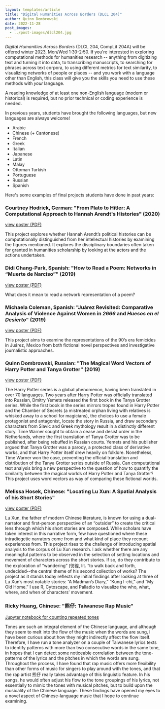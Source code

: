```yaml
---
layout: templates/article
title: "Digital Humanities Across Borders (DLCL 204)"
author: Quinn Dombrowski
date: 2022-11-28
post_images:
  - ../post-images/dlcl204.jpg
---
```


*Digital Humanities Across Borders* (DLCL 204, CompLit 204A) will be offered winter 2023, Mon/Wed 1:30-2:50. If you're interested in exploring computational methods for humanities research -- anything from digitizing text and turning it into data, to transcribing manuscripts, to searching for phrases across text corpora, to using different metrics for text similarity, to visualizing networks of people or places -- and you work with a language other than English, this class will give you the skills you need to use these methods with *your* language.

A reading knowledge of at least one non-English language (modern or historical) is required, but no prior technical or coding experience is needed.

In previous years, students have brought the following languages, but new languages are always welcome!

* Arabic
* Chinese (+ Cantonese)
* French
* Greek
* Italian
* Japanese
* Latin
* Malay
* Ottoman Turkish
* Portuguese
* Russian
* Spanish

Here's some examples of final projects students have done in past years:


### Courtney Hodrick, German: "From Plato to Hitler: A Computational Approach to Hannah Arendt's Histories" (2020)

[view poster (PDF)](https://drive.google.com/file/d/1D5pb1Pxmos-wpCHDjg3Sv6z0WEtBsnVz/view?usp=sharing)

This project explores whether Hannah Arendt’s political histories can be computationally distinguished from her intellectual histories by examining the figures mentioned. It explores the disciplinary boundaries often taken for granted in humanities scholarship by looking at the actors and the actions undertaken.


### Didi Chang-Park, Spanish: "How to Read a Poem: Networks in “Muerte de Narciso”" (2019)

[view poster (PDF)](https://drive.google.com/file/d/1DQhK6GSWwAkKCONTaPNRCi7IewWfwrBV/view?usp=sharing)

What does it mean to read a network representation of a poem?


### Michaela Coleman, Spanish: "Juárez Revisited: Comparative Analysis of Violence Against Women in *2666* and *Huesos en el Desierto*" (2019)

[view poster (PDF)](https://drive.google.com/file/d/1FDF4JCu5mvfSJLwoP91iNgiwFVYF-TO_/view?usp=sharing)

This project aims to examine the representations of the 90’s era femicides in Juárez, Mexico from both fictional novel perspectives and investigative journalistic approaches.


### Quinn Dombrowski, Russian: "The Magical Word Vectors of Harry Potter and Tanya Grotter" (2019)

[view poster (PDF)](https://drive.google.com/file/d/1VKnFnMBIQ8d6GpgQEpR7wP4jps-ozlTy/view?usp=sharing)

The Harry Potter series is a global phenomenon, having been translated in over 70 languages. Two years after Harry Potter was officially translated into Russian, Dmitry Yemets released the first book in the Tanya Grotter series. While the first book in the series mirrors tropes found in Harry Potter and the Chamber of Secrets (a mistreated orphan living with relatives is whisked away to a school for magicians), the choices to use a female protagonist and antagonist, locate the story in Russia, and draw secondary characters from Slavic and Greek mythology result in a distinctly different story. Time Warner sought to obtain a cease and desist order in the Netherlands, where the first translation of Tanya Grotter was to be published, after being rebuffed in Russian courts. Yemets and his publisher argued that Tanya Grotter was a parody, a protected class of derivative works, and that Harry Potter itself drew heavily on folklore. Nonetheless, Time Warner won the case, preventing the official translation and distribution of the Tanya Grotter series outside of Russia. Can computational text analysis bring a new perspective to the question of how to quantify the similarity between the magical worlds of Harry Potter and Tanya Grotter? This project uses word vectors as way of comparing these fictional worlds.

### Melissa Hosek, Chinese: "Locating Lu Xun: A Spatial Analysis of his Short Stories"

[view poster (PDF)](https://drive.google.com/file/d/1MIYWUR82q4dsqf4jWCh9v15gx6yhUPGe/view?usp=sharing)

Lu Xun, the father of modern Chinese literature, is known for using a dual-narrator and first-person perspective of an “outsider” to create the critical lens through which his short stories are composed. While scholars have taken interest in this narrative form, few have questioned where these intradiegetic narrators come from and what kind of place they recount experiences from. This project rises to the challenge of introducing spatial analysis to the corpus of Lu Xun research. I ask whether there are any meaningful patterns to be observed in the selection of setting locations and movement of characters across the short stories. If so, do they contribute to the exploration of “wandering” (彷徨, lit. “to walk back and forth, undecided--the central theme of his second collection of works? The project as it stands today reflects my initial findings after looking at three of Lu Xun’s most notable stories: “A Madman’s Diary,” “Kung I-chi,” and “My Old Home.” I use R, Cytoscape, and Palladio to visualize the who, what, where, and when of characters’ movement.

### Ricky Huang, Chinese: "熊仔: Taiwanese Rap Music"

[Jupyter notebook for counting repeated tones](https://github.com/quinnanya/dlcl204/blob/master/chinese/taiwanese-rap-analyzer.ipynb)

Tones are such an integral element of the Chinese language, and although they seem to melt into the flow of the music when the words are sung, I have been curious about how they might indirectly affect the flow itself. Therefore, I have run a tone analyzer on a couple of Taiwanese lyrics texts to identify patterns with more than two consecutive words in the same tone, in hopes that I can detect some noticeable correlation between the tone-patterns of the lyrics and the pitches in which the words are sung. Throughout the process, I have found that rap music offers more flexibility than other forms of music for singers to play around with the tones, and that the rap artist 熊仔 really takes advantage of this linguistic feature. In his songs, he would often adjust his flow to the tone groupings of his lyrics, not essentially to mimic the tones with musical pitches, but to build upon the musicality of the Chinese language. These findings have opened my eyes to a novel aspect of Chinese-language music that I hope to continue examining.